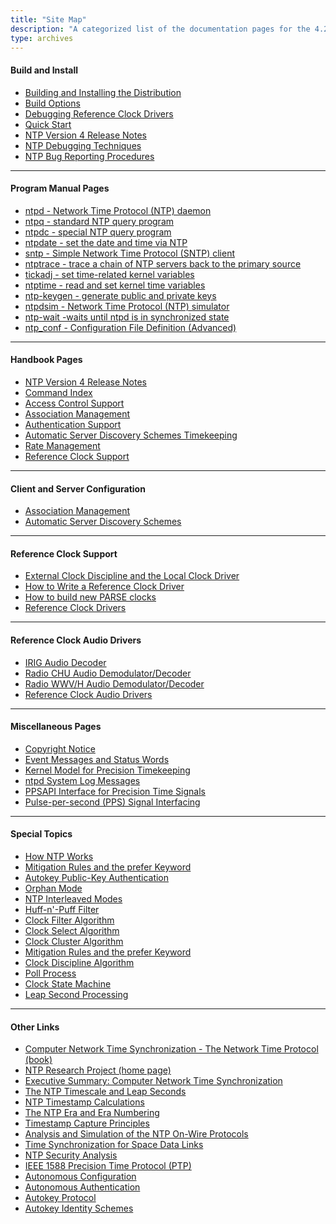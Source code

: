 ```yaml
---
title: "Site Map"
description: "A categorized list of the documentation pages for the 4.2.8 release of NTPv4."
type: archives
---
```


#### Build and Install

* [Building and Installing the Distribution](/documentation/4.2.8-series/build/)
* [Build Options](/documentation/4.2.8-series/config/)
* [Debugging Reference Clock Drivers](/documentation/4.2.8-series/rdebug/)
* [Quick Start](/documentation/4.2.8-series/quick/)
* [NTP Version 4 Release Notes](/documentation/4.2.8-series/release/)
* [NTP Debugging Techniques](/documentation/4.2.8-series/debug/)
* [NTP Bug Reporting Procedures](/bugs/)

* * *

#### Program Manual Pages

* [ntpd - Network Time Protocol (NTP) daemon](/documentation/4.2.8-series/ntpd/)
* [ntpq - standard NTP query program](/documentation/4.2.8-series/ntpq/)
* [ntpdc - special NTP query program](/documentation/4.2.8-series/ntpdc/)
* [ntpdate - set the date and time via NTP](/documentation/4.2.8-series/ntpdate/)
* [sntp - Simple Network Time Protocol (SNTP) client](/documentation/4.2.8-series/sntp/)
* [ntptrace - trace a chain of NTP servers back to the primary source](/documentation/4.2.8-series/ntptrace/)
* [tickadj - set time-related kernel variables](/documentation/4.2.8-series/tickadj/)
* [ntptime - read and set kernel time variables](/documentation/4.2.8-series/ntptime/)
* [ntp-keygen - generate public and private keys](/documentation/4.2.8-series/keygen/)
* [ntpdsim - Network Time Protocol (NTP) simulator](/documentation/4.2.8-series/ntpdsim/)
* [ntp-wait -waits until ntpd is in synchronized state](/documentation/4.2.8-series/ntp-wait/)
* [ntp_conf - Configuration File Definition (Advanced)](/documentation/4.2.8-series/ntp_conf/)

* * *

#### Handbook Pages

* [NTP Version 4 Release Notes](/documentation/4.2.8-series/release/)
* [Command Index](/documentation/4.2.8-series/comdex/)
* [Access Control Support](/documentation/4.2.8-series/access/)
* [Association Management](/documentation/4.2.8-series/assoc/)
* [Authentication Support](/documentation/4.2.8-series/authentic/)
* [Automatic Server Discovery Schemes Timekeeping](/documentation/4.2.8-series/discover/)
* [Rate Management](/documentation/4.2.8-series/rate/)
* [Reference Clock Support](/documentation/4.2.8-series/refclock/)

* * *

#### Client and Server Configuration

* [Association Management](/documentation/4.2.8-series/assoc/)
* [Automatic Server Discovery Schemes](/documentation/4.2.8-series/discover/)

* * *

#### Reference Clock Support

* [External Clock Discipline and the Local Clock Driver](/documentation/4.2.8-series/extern/)
* [How to Write a Reference Clock Driver](/documentation/4.2.8-series/howto/)
* [How to build new PARSE clocks](/documentation/4.2.8-series/parsenew/)
* [Reference Clock Drivers](/documentation/4.2.8-series/refclock/)

* * *

#### Reference Clock Audio Drivers

* [IRIG Audio Decoder](/documentation/drivers/driver6/)
* [Radio CHU Audio Demodulator/Decoder](/documentation/drivers/driver7/)
* [Radio WWV/H Audio Demodulator/Decoder](/documentation/drivers/driver36/)
* [Reference Clock Audio Drivers](/documentation/4.2.8-series/audio/)

* * *

#### Miscellaneous Pages

* [Copyright Notice](/documentation/4.2.8-series/copyright/)
* [Event Messages and Status Words](/documentation/4.2.8-series/decode/)
* [Kernel Model for Precision Timekeeping](/documentation/4.2.8-series/kern/)
* [ntpd System Log Messages](/documentation/4.2.8-series/msyslog/)
* [PPSAPI Interface for Precision Time Signals](/documentation/4.2.8-series/kernpps/)
* [Pulse-per-second (PPS) Signal Interfacing](/documentation/4.2.8-series/pps/)

* * *

#### Special Topics

* [How NTP Works](/documentation/4.2.8-series/warp/)
* [Mitigation Rules and the prefer Keyword](/documentation/4.2.8-series/prefer/)
* [Autokey Public-Key Authentication](/documentation/4.2.8-series/autokey/)
* [Orphan Mode](/documentation/4.2.8-series/orphan/)
* [NTP Interleaved Modes](/documentation/4.2.8-series/xleave/)
* [Huff-n'-Puff Filter](/documentation/4.2.8-series/huffpuff/)
* [Clock Filter Algorithm](/documentation/4.2.8-series/filter/)
* [Clock Select Algorithm](/documentation/4.2.8-series/select/)
* [Clock Cluster Algorithm](/documentation/4.2.8-series/cluster/)
* [Mitigation Rules and the prefer Keyword](/documentation/4.2.8-series/prefer/)
* [Clock Discipline Algorithm](/documentation/4.2.8-series/discipline/)
* [Poll Process](/documentation/4.2.8-series/poll/)
* [Clock State Machine](/documentation/4.2.8-series/clock/)
* [Leap Second Processing](/documentation/4.2.8-series/leap/)

* * *

#### Other Links

* [Computer Network Time Synchronization - The Network Time Protocol (book)](/reflib/book/)
* [NTP Research Project (home page)](/reflib/ntp/)
* [Executive Summary: Computer Network Time Synchronization](/reflib/exec/)
* [The NTP Timescale and Leap Seconds](/reflib/leap/)
* [NTP Timestamp Calculations](/reflib/time/)
* [The NTP Era and Era Numbering](/reflib/y2k/)
* [Timestamp Capture Principles](/reflib/stamp/)
* [Analysis and Simulation of the NTP On-Wire Protocols](/reflib/onwire/)
* [Time Synchronization for Space Data Links](/reflib/proximity/)
* [NTP Security Analysis](/reflib/security/)
* [IEEE 1588 Precision Time Protocol (PTP)](/reflib/ptp/)
* [Autonomous Configuration](/reflib/autocfg/)
* [Autonomous Authentication](/reflib/autokey/)
* [Autokey Protocol](/reflib/proto/)
* [Autokey Identity Schemes](/reflib/ident/)